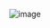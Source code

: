 ![image](https://user-images.githubusercontent.com/35875311/184051466-03c78aa2-4897-4146-b1e7-530a9e62c83c.png)
